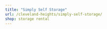 ```yaml
---
title: "Simply Self Storage"
url: /cleveland-heights/simply-self-storage/
shop: storage rental
---
```


